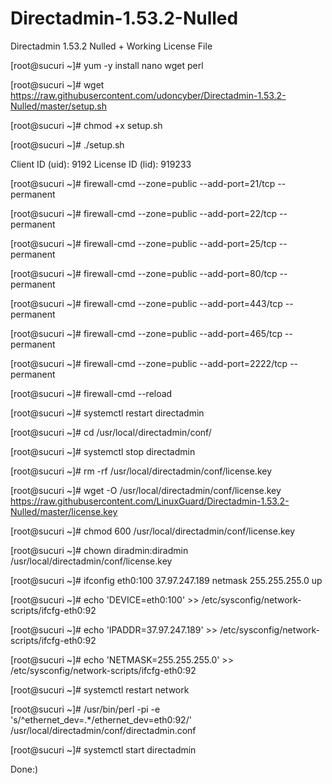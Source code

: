 # Directadmin-1.53.2-Nulled
Directadmin 1.53.2 Nulled + Working License File


[root@sucuri ~]# yum -y install nano wget perl

[root@sucuri ~]# wget https://raw.githubusercontent.com/udoncyber/Directadmin-1.53.2-Nulled/master/setup.sh

[root@sucuri ~]# chmod +x setup.sh

[root@sucuri ~]# ./setup.sh

Client ID (uid): 9192 License ID (lid): 919233

[root@sucuri ~]# firewall-cmd --zone=public --add-port=21/tcp --permanent

[root@sucuri ~]# firewall-cmd --zone=public --add-port=22/tcp --permanent

[root@sucuri ~]# firewall-cmd --zone=public --add-port=25/tcp --permanent

[root@sucuri ~]# firewall-cmd --zone=public --add-port=80/tcp --permanent

[root@sucuri ~]# firewall-cmd --zone=public --add-port=443/tcp --permanent

[root@sucuri ~]# firewall-cmd --zone=public --add-port=465/tcp --permanent

[root@sucuri ~]# firewall-cmd --zone=public --add-port=2222/tcp --permanent

[root@sucuri ~]# firewall-cmd --reload

[root@sucuri ~]# systemctl restart directadmin

[root@sucuri ~]# cd /usr/local/directadmin/conf/

[root@sucuri ~]# systemctl stop directadmin

[root@sucuri ~]# rm -rf /usr/local/directadmin/conf/license.key

[root@sucuri ~]# wget -O /usr/local/directadmin/conf/license.key https://raw.githubusercontent.com/LinuxGuard/Directadmin-1.53.2-Nulled/master/license.key

[root@sucuri ~]# chmod 600 /usr/local/directadmin/conf/license.key

[root@sucuri ~]# chown diradmin:diradmin /usr/local/directadmin/conf/license.key

[root@sucuri ~]# ifconfig eth0:100 37.97.247.189 netmask 255.255.255.0 up

[root@sucuri ~]# echo 'DEVICE=eth0:100' >> /etc/sysconfig/network-scripts/ifcfg-eth0:92

[root@sucuri ~]# echo 'IPADDR=37.97.247.189' >> /etc/sysconfig/network-scripts/ifcfg-eth0:92

[root@sucuri ~]# echo 'NETMASK=255.255.255.0' >> /etc/sysconfig/network-scripts/ifcfg-eth0:92

[root@sucuri ~]# systemctl restart network

[root@sucuri ~]# /usr/bin/perl -pi -e 's/^ethernet_dev=.*/ethernet_dev=eth0:92/' /usr/local/directadmin/conf/directadmin.conf

[root@sucuri ~]# systemctl start directadmin

Done:)

